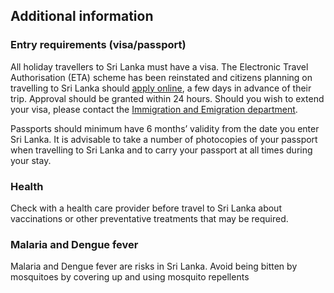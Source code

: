 ## Additional information

### **Entry requirements (visa/passport)**

All holiday travellers to Sri Lanka must have a visa. The Electronic Travel Authorisation (ETA) scheme has been reinstated and citizens planning on travelling to Sri Lanka should [apply online](https://www.eta.gov.lk/slvisa/), a few days in advance of their trip. Approval should be granted within 24 hours. Should you wish to extend your visa, please contact the [Immigration and Emigration department](https://www.immigration.gov.lk/index_e.php).

Passports should minimum have 6 months’ validity from the date you enter Sri Lanka. It is advisable to take a number of photocopies of your passport when travelling to Sri Lanka and to carry your passport at all times during your stay.

### **Health**

Check with a health care provider before travel to Sri Lanka about vaccinations or other preventative treatments that may be required.

### **Malaria and Dengue fever**

Malaria and Dengue fever are risks in Sri Lanka. Avoid being bitten by mosquitoes by covering up and using mosquito repellents